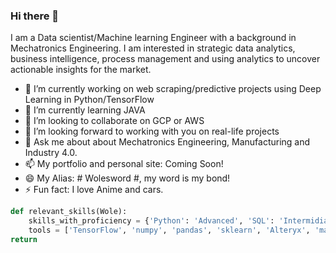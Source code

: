 ### Hi there 👋

I am a Data scientist/Machine learning Engineer with a background in Mechatronics Engineering. I am interested in strategic data analytics, business intelligence, process management and using analytics to uncover actionable insights for the market.

- 🔭 I’m currently working on web scraping/predictive projects using Deep Learning in Python/TensorFlow
- 🌱 I’m currently learning JAVA
- 👯 I’m looking to collaborate on GCP or AWS
- 🤔 I’m looking forward to working with you on real-life projects
- 💬 Ask me about about Mechatronics Engineering, Manufacturing and Industry 4.0.
- 📫 My portfolio and personal site: Coming Soon!
- 😄 My Alias: # Wolesword #, my word is my bond!
- ⚡ Fun fact: I love Anime and cars.

``` python
def relevant_skills(Wole):
    skills_with_proficiency = {'Python': 'Advanced', 'SQL': 'Intermidiate', 'ML': 'Advanced', 'HTML & CSS': 'Intermediate'}
    tools = ['TensorFlow', 'numpy', 'pandas', 'sklearn', 'Alteryx', 'matplotlib', 'PowerBI', 'tableau']
return 
```
<!--
**Wolesword/Wolesword** is a ✨ _special_ ✨ repository because its `README.md` (this file) appears on your GitHub profile.
-->
